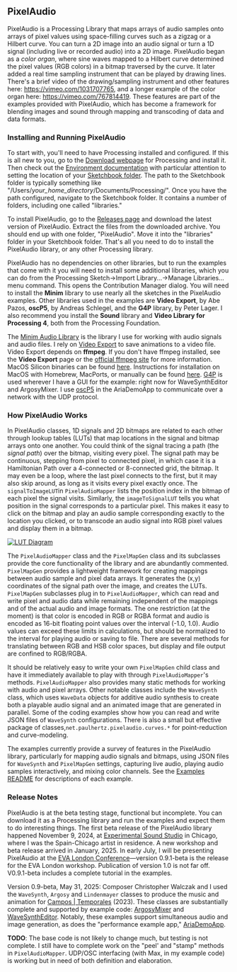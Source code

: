 ## PixelAudio

PixelAudio is a Processing Library that maps arrays of audio samples onto arrays of pixel values using space-filling curves such as a zigzag or a Hilbert curve. You can turn a 2D image into an audio signal or turn a 1D signal (including live or recorded audio) into a 2D image. PixelAudio began as a _color organ_, where sine waves mapped to a Hilbert curve determined the pixel values (RGB colors) in a bitmap traversed by the curve. It later added a real time sampling instrument that can be played by drawing lines. There's a brief video of the drawing/sampling instrument and other features here: https://vimeo.com/1031707765, and a longer example of the color organ here: https://vimeo.com/767814419. These features are part of the examples provided with PixelAudio, which has become a framework for blending images and sound through mapping and transcoding of data and data formats. 

### Installing and Running PixelAudio

To start with, you'll need to have Processing installed and configured. If this is all new to you, go to the [Download webpage](https://processing.org/download "Download webpage") for Processing and install it. Then check out the [Environment documentation](https://processing.org/environment "Environment documentation") with particular attention to setting the location of your [Sketchbook folder](https://processing.org/environment/#sketches-and-sketchbook "Sketchbook folder"). The path to the Sketchbook folder is typically something like "/Users/_your_home_directory_/Documents/Processing/". Once you have the path configured, navigate to the Sketchbook folder. It contains a number of folders, including one called "libraries." 

To install PixelAudio, go to the [Releases page](https://github.com/Ignotus-mago/PixelAudio/releases "Releases page") and download the latest version of PixelAudio. Extract the files from the downloaded archive. You should end up with one folder, "PixelAudio". Move it into the "libraries" folder in your Sketchbook folder. That's all you need to do to install the PixelAudio library, or any other Processing library.  

PixelAudio has no dependencies on other libraries, but to run the examples that come with it you will need to install some additional libraries, which you can do from the Processing Sketch->Import Library...->Manage Libraries... menu command. This opens the Contribution Manager dialog. You will need to install the **Minim** library to use nearly all the sketches in the PixelAudio examples. Other libraries used in the examples are **Video Export**, by Abe Pazos, **oscP5**, by Andreas Schlegel, and the **G4P** library, by Peter Lager. I also recommend you install the **Sound** library and **Video Library for Processing 4**, both from the Processing Foundation. 

The [Minim Audio Library](https://code.compartmental.net/tools/minim/ "Minim Audio Library") is the library I use for working with audio signals and audio files. I rely on [Video Export](https://funprogramming.org/VideoExport-for-Processing/ "Video Export") to save animations to a video file. Video Export depends on **ffmpeg**. If you don't have ffmpeg installed, see the **Video Export** page or the [official ffmpeg site](https://ffmpeg.org/ "official ffmpeg site") for more information. MacOS Silicon binaries can be found [here](https://osxexperts.net/). Instructions for installation on MacOS with Homebrew, MacPorts, or manually can be found [here](https://phoenixnap.com/kb/ffmpeg-mac). [G4P](http://www.lagers.org.uk/g4p/ "G4P") is used wherever I have a GUI for the example: right now for WaveSynthEditor and ArgosyMixer. I use [oscP5](https://www.sojamo.de/libraries/oscP5/ "oscP5") in the AriaDemoApp to communicate over a network with the UDP protocol.

### How PixelAudio Works

In PixelAudio classes, 1D signals and 2D bitmaps are related to each other through lookup tables (LUTs) that map locations in the signal and bitmap arrays onto one another. You could think of the signal tracing a path (the _signal path_) over the bitmap, visiting every pixel. The signal path may be continuous, stepping from pixel to connected pixel, in which case it is a Hamiltonian Path over a 4-connected or 8-connected grid, the bitmap. It may even be a loop, where the last pixel connects to the first, but it may also skip around, as long as it visits every pixel exactly once. The `signalToImageLUT`in `PixelAudioMapper` lists the position index in the bitmap of each pixel the signal visits. Similarly, the `imageToSignalLUT` tells you what position in the signal corresponds to a particular pixel. This makes it easy to click on the bitmap and play an audio sample corresponding exactly to the location you clicked, or to transcode an audio signal into RGB pixel values and display them in a bitmap. 

[![LUT Diagram](https://paulhertz.net/images/pixelaudio/LUT-diagram_3.png "LUT Diagram")](https://paulhertz.net/images/pixelaudio/LUT-diagram_3.png "LUT Diagram")

The `PixelAudioMapper` class and the `PixelMapGen` class and its subclasses provide the core functionality of the library and are abundantly commented. `PixelMapGen` provides a lightweight framework for creating mappings between audio sample and pixel data arrays. It generates the (x,y) coordinates of the signal path over the image, and creates the LUTs. `PixelMapGen` subclasses plug in to `PixelAudioMapper`, which can read and write pixel and audio data while remaining independent of the mappings and of the actual audio and image formats. The one restriction (at the moment) is that color is encoded in RGB or RGBA format and audio is encoded as 16-bit floating point values over the interval (-1.0, 1.0). Audio values can exceed these limits in calculations, but should be normalized to the interval for playing audio or saving to file. There are several methods for translating between RGB and HSB color spaces, but display and file output are confined to RGB/RGBA. 

It should be relatively easy to write your own `PixelMapGen` child class and have it immediately available to play with through `PixelAudioMapper`'s methods. `PixelAudioMapper` also provides many static methods for working with audio and pixel arrays. Other notable classes include the `WaveSynth` class, which uses `WaveData` objects for additive audio synthesis to create both a playable audio signal and an animated image that are generated in parallel. Some of the coding examples show how you can read and write JSON files of `WaveSynth` configurations. There is also a small but effective package of classes,`net.paulhertz.pixelaudio.curves.*` for point-reduction and curve-modeling. 

The examples currently provide a survey of features in the PixelAudio library, particularly for mapping audio signals and bitmaps, using JSON files for `WaveSynth` and `PixelMapGen` settings, capturing live audio, playing audio samples interactively, and mixing color channels. See the [Examples README](https://github.com/Ignotus-mago/PixelAudio/tree/master/examples "Examples README") for descriptions of each example.

### Release Notes

PixelAudio is at the beta testing stage, functional but incomplete. You can download it as a Processing library and run the examples and expect them to do interesting things. The first beta release of the PixelAudio library happened November 9, 2024, at [Experimental Sound Studio](https://ess.org/) in Chicago, where I was the Spain-Chicago artist in residence. A new workshop and beta release arrived in January, 2025. In early July, I will be presenting PixelAudio at the [EVA London Conference](http://www.eva-london.org/)—version 0.9.1-beta is the release for the EVA London workshop. Publication of version 1.0 is not far off. V0.9.1-beta includes a complete tutorial in the examples. 

Version 0.9-beta, May 31, 2025: Composer Christopher Walczak and I used the `WaveSynth`, `Argosy` and `Lindenmayer` classes to produce the music and animation for [Campos | Temporales](https://vimeo.com/856300250 "Campos | Temporales") (2023). These classes are substantially complete and supported by example code: [ArgosyMixer](https://github.com/Ignotus-mago/PixelAudio/tree/master/examples/ArgosyMixer "ArgosyMixer") and  [WaveSynthEditor](https://github.com/Ignotus-mago/PixelAudio/tree/master/examples/WaveSynthEditor "WaveSynthEditor"). Notably, these examples support simultaneous audio and image generation, as does the "performance example app," [AriaDemoApp](https://github.com/Ignotus-mago/PixelAudio/tree/master/examples/AriaDemoApp "AriaDemoApp").

**TODO**: The base code is not likely to change much, but testing is not complete. I still have to complete work on the "peel' and "stamp" methods in `PixelAudioMapper`. UDP/OSC interfacing (with Max, in my example code) is working but in need of both definition and elaboration. 







